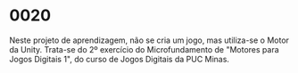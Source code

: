 # 0020
Neste projeto de aprendizagem, não se cria um jogo, mas utiliza-se o Motor da Unity. Trata-se do 2º exercício do Microfundamento de "Motores para Jogos Digitais 1", do curso de Jogos Digitais da PUC Minas.
